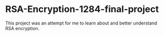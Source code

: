# RSA-Encryption-1284-final-project
This project was an attempt for me to learn about and better understand RSA encryption.
